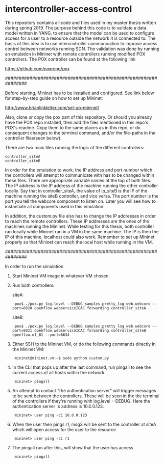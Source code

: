 # intercontroller-access-control

This repository contains all code and files used in my master thesis written during spring 2019.
The purpose behind this code is to validate a data model written in YANG, to ensure that the model can be used to configure access for a user to a resource outside the network it is connected to. The basis of this idea is to use intercontroller communication to improve access control between networks running SDN. The validation was done by running an emulation in Mininet with remote controllers running modified POX controllers. The POX controller can be found at the following link

  https://github.com/noxrepo/pox

################################################################

Before starting, Mininet has to be installed and configured. See link below for step-by-step guide on how to set up Mininet: 

  http://www.brianlinkletter.com/set-up-mininet/

Also, clone or copy the pox part of this repository. Or should you already have the POX repo installed, then add the files mentioned in this repo's POX's readme. Copy them to the same places as in this repo, or do consequent changes to the terminal command, and/or the file-paths in the controller files(seen below).


There are two main files running the logic of the different controllers: 

    controller_siteA
    controller_siteB

In order for the emulation to work, the IP address and port number which the controllers will attempt to communicate with has to be changed within these files. There are appropriate variable names at the top of both files. The IP address is the IP address of the machine running the other controller locally. Say that in controller_siteA, the value of ip_siteB is the IP of the machine running the siteB controller, and vice versa. The port number is the port you tell the webcore component to listen on. Later you will see how to instantiate all components used in this emulation. 

In addition, the custom.py file also has to change the IP addresses in order to reach the remote controllers. These IP addresses are the ones of the machines running the Mininet. While testing for this thesis, both controller ran locally while Mininet ran in a VM in the same machine. The IP is then the IP of this machine, localhost could also work. Remember to set up Mininet properly so that Mininet can reach the local host while running in the VM. 

################################################################

In order to run the simulation: 

1. Start Mininet VM image in whatever VM chosen. 
2. Run both controllers: 
  
    siteA:
      
        pox$ ./pox.py log.level --DEBUG samples.pretty_log web.webcore --port=8820 openflow.webserviceICAC forwarding.controller_siteA 

    siteB:
      
        pox$ ./pox.py log.level --DEBUG samples.pretty_log web.webcore --port=8821 openflow.webserviceICAC forwarding.controller_siteB openflow.of_01 --port=6634

3. Either SSH to the Mininet VM, or do the following commands directly in the Mininet VM:
        
        mininet@mininet.vm:~$ sudo python custom.py

4. In the CLI that pops up after the last command, run pingall to see the current access of all hosts within the network. 
        
        mininet> pingall
        
5. An attempt to contact "the authentication server" will trigger messages to be sent between the controllers. These will be seen in the the terminal of the controllers if they're running with log.level --DEBUG. Here the authentication server 's address is 10.0.0.123.
        
        mininet> user ping -c1 10.0.0.123

6. When the user then pings r1, msg3 will be sent to the controller at siteA which will open access for the user to the resource. 
        
        mininet> user ping -c1 r1

7. The pingall run after this, will show that the user has access. 
        
        mininet> pingall
